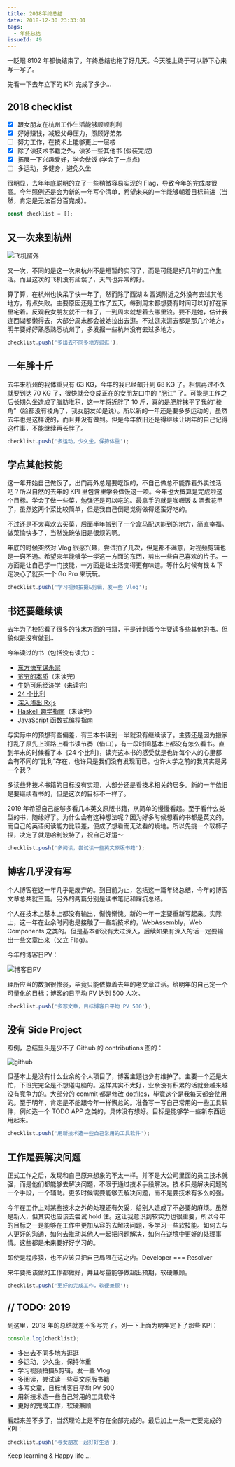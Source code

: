 ```yaml
---
title: 2018年终总结
date: 2018-12-30 23:33:01
tags:
  - 年终总结
issueId: 49
---
```


一眨眼 8102 年都快结束了，年终总结也拖了好几天。今天晚上终于可以静下心来写一写了。

先看一下去年立下的 KPI 完成了多少...

## 2018 checklist

- [x] 跟女朋友在杭州工作生活能够顺顺利利
- [x] 好好赚钱，减轻父母压力，照顾好弟弟
- [ ] 努力工作，在技术上能够更上一层楼
- [x] 除了读技术书籍之外，读多一些其他书 (假装完成)
- [x] 拓展一下兴趣爱好，学会做饭 (学会了一点点)
- [ ] 多运动，多健身，避免久坐

<!-- more -->

很明显，去年年底聪明的立了一些稍微容易实现的 Flag，导致今年的完成度很高。今年照例还是会为新的一年写个清单，希望未来的一年能够朝着目标前进（当然，肯定是无法百分百完成）。

```js
const checklist = [];
```

## 又一次来到杭州

![飞机窗外](https://ahonn-me.oss-cn-beijing.aliyuncs.com/images/8vt9q.jpg)

又一次，不同的是这一次来杭州不是短暂的实习了，而是可能是好几年的工作生活。而且这次的飞机没有延误了，天气也异常的好。

算了算，在杭州也快呆了快一年了，然而除了西湖 & 西湖附近之外没有去过其他地方，有点失败。主要原因还是工作了五天，每到周末都想要有时间可以好好在家里宅着。反观我女朋友就不一样了，一到周末就想着去哪里浪。要不是她，估计我连西湖都懒得去，大部分周末都会被她拉出去逛。不过逛来逛去都是那几个地方，明年要好好熟悉熟悉杭州了，多发掘一些杭州没有去过多地方。

```js
checklist.push('多出去不同多地方逛逛');
```

## 一年胖十斤

去年来杭州的我体重只有  63 KG，今年的我已经飙升到 68 KG 了。相信再过不久就要到达 70 KG 了，很快就会变成正在的女朋友口中的 “肥江” 了。可能是工作之后长期久坐造成了脂肪堆积，这一年将近胖了 10 斤，真的是肥胖抹平了我的“棱角”（脸都没有棱角了，我女朋友如是说）。所以新的一年还是要多多运动的，虽然去年也是这样说的，而且并没有做到。但是今年依旧还是得继续让明年的自己记得这件事，不能继续再长胖了。

```js
checklist.push('多运动，少久坐，保持体重');
```

##  学点其他技能

这一年开始自己做饭了，出门再外总是要吃饭的，不自己做总不能靠着外卖过活吧？所以自然的去年的 KPI 里包含里学会做饭这一项。今年也大概算是完成啦这个目标。学会了做一些菜，勉强还是可以吃的。最拿手的就是咖喱饭 & 酒煮花甲了，虽然这两个菜比较简单，但是我自己倒是觉得做得还蛮好吃的。

不过还是不太喜欢去买菜，后面半年搬到了一个盒马配送能到的地方，简直幸福。做菜愉快多了，当然洗碗依旧是很烦的啊。

年底的时候突然对 Vlog 很感兴趣，尝试拍了几次，但是都不满意，对视频剪辑也是一窍不通。希望来年能够学一学这一方面的东西，剪出一些自己喜欢的片子。一方面是让自己学一门技能，一方面是让生活变得更有味道。等什么时候有钱 & 下定决心了就买一个 Go Pro 来玩玩。

```js
checklist.push('学习视频拍摄&剪辑，发一些 Vlog');
```

## 书还要继续读

去年为了校招看了很多的技术方面的书籍，于是计划着今年要读多些其他的书。但貌似是没有做到..

今年读过的书（包括没有读完）：

* [东方快车谋杀案](https://www.douban.com/link2/?url=https%3A%2F%2Fbook.douban.com%2Fsubject%2F24153048%2F&query=%E4%B8%9C%E6%96%B9%E5%BF%AB%E8%BD%A6%E8%B0%8B%E6%9D%80%E6%A1%88&cat_id=1001&type=search&pos=1)
* [贫穷的本质](https://www.douban.com/link2/?url=https%3A%2F%2Fbook.douban.com%2Fsubject%2F21966353%2F&query=%E8%B4%AB%E7%A9%B7%E7%9A%84%E6%9C%AC%E8%B4%A8&cat_id=1001&type=search&pos=0)（未读完）
* [牛奶可乐经济学](https://www.douban.com/link2/?url=https%3A%2F%2Fbook.douban.com%2Fsubject%2F3000997%2F&query=%E7%89%9B%E5%A5%B6%E5%8F%AF%E4%B9%90%E7%BB%8F%E6%B5%8E&cat_id=1001&type=search&pos=0)（未读完）
* [24 个比利](https://www.douban.com/link2/?url=https%3A%2F%2Fbook.douban.com%2Fsubject%2F26371317%2F&query=24%E4%B8%AA%E6%AF%94%E5%88%A9&cat_id=1001&type=search&pos=0)
* [深入浅出 Rxjs](https://www.douban.com/link2/?url=https%3A%2F%2Fbook.douban.com%2Fsubject%2F30217949%2F&query=%E6%B7%B1%E5%85%A5%E6%B5%85%E5%87%BA+Rxjs&cat_id=1001&type=search&pos=0)
* [Haskell 趣学指南](https://www.douban.com/link2/?url=https%3A%2F%2Fbook.douban.com%2Fsubject%2F25803388%2F&query=Haskell+%E8%B6%A3%E5%AD%A6%E6%8C%87%E5%8D%97&cat_id=1001&type=search&pos=0)（未读完）
* [JavaScript 函数式编程指南](https://legacy.gitbook.com/book/llh911001/mostly-adequate-guide-chinese/details)

与实际中的预想有些偏差，有三本书读到一半就没有继续读了。主要还是因为搬家打乱了原先上班路上看书读节奏（借口），有一段时间基本上都没有怎么看书。直到年末的时候看了本《24 个比利》，读完这本书的感受就是也许每个人的心里都会有不同的“比利”存在，也许只是我们没有发现而已。也许大学之前的我其实是另一个我？

多读些非技术书籍的目标没有实现，大部分还是看技术相关的居多。新的一年依旧是要继续看书的，但是这次的目标不一样了。

2019 年希望自己能够多看几本英文原版书籍，从简单的慢慢看起。至于看什么类型的书，随缘好了。为什么会有这种想法呢？因为好多时候想看的书都是英文的，而自己的英语阅读能力比较差，便成了想看而无法看的境地。所以先挑一个软柿子捏，决定了就是哈利波特了，祝自己好运～

```js
checklist.push('多阅读，尝试读一些英文原版书籍');
```

## 博客几乎没有写

个人博客在这一年几乎是废弃的。到目前为止，包括这一篇年终总结，今年的博客文章总共就三篇。另外的两篇分别是读书笔记和踩坑总结。

个人在技术上基本上都没有输出，惭愧惭愧。新的一年一定要重新写起来。实际上，这一年在业余时间也是接触了一些新技术的，WebAssembly，Web Components 之类的。但是基本都没有太过深入，后续如果有深入的话一定要输出一些文章出来（又立 Flag）。

今年的博客日PV：

![博客日PV](https://ahonn-me.oss-cn-beijing.aliyuncs.com/images/c8g7c.png)

理所应当的数据很惨淡，毕竟只能依靠着去年的老文章过活。给明年的自己定一个可量化的目标：博客的日平均 PV 达到 500 人次。

```js
checklist.push('多写文章，目标博客日平均 PV 500');
```

## 没有 Side Project

照例，总结里头是少不了 Github 的 contributions 图的：

![github](https://ahonn-me.oss-cn-beijing.aliyuncs.com/images/kikzc.png)

但基本上是没有什么业余的个人项目了，博客主题也少有维护了。主要一个还是太忙，下班完完全是不想碰电脑的。这样其实不太好，业余没有积累的话就会越来越没有竞争力的。大部分的 commit 都是修改 [dotfiles](https://github.com/ahonn/dotfiles)，毕竟这个是我每天都会使用的。至于明年，肯定是不能跟今年一样懈怠的。准备写一写自己常用的一些工具软件，例如造一个 TODO APP 之类的，具体没有想好。目标是能够学一些新东西运用起来。

```js
checklist.push('用新技术造一些自己常用的工具软件');
```

## 工作是要解决问题

正式工作之后，发现和自己原来想象的不太一样。并不是大公司里面的员工技术就强，而是他们都能够去解决问题，不限于通过技术手段解决。技术只是解决问题的一个手段，一个辅助。更多时候需要能够去解决问题，而不是要技术有多么的强。

今年在工作上对某些技术之外的处理还有欠妥，给别人造成了不必要的麻烦。虽然是新人，但其实也应该去尝试 hold 住。这让我意识到软实力也很重要，所以今年的目标之一是能够在工作中更加从容的去解决问题，多学习一些软技能。如何去与人更好的沟通，如何去推动其他人一起把问题解决，如何在逆境中更好的处理事情。这些都是未来要好好学习的。

即使是程序猿，也不应该只把自己局限在这之内。Developer === Resolver

来年要把该做的工作都做好，并且尽量能够做超出预期，软硬兼顾。

```js
checklist.push('更好的完成工作，软硬兼顾');
```



## // TODO: 2019

到这里，2018 年的总结就差不多写完了。列一下上面为明年定下了那些 KPI：

```js
console.log(checklist);
```

- 多出去不同多地方逛逛
- 多运动，少久坐，保持体重
- 学习视频拍摄&剪辑，发一些 Vlog
- 多阅读，尝试读一些英文原版书籍
- 多写文章，目标博客日平均 PV 500
- 用新技术造一些自己常用的工具软件
- 更好的完成工作，软硬兼顾

看起来差不多了，当然理论上是不存在全部完成的。最后加上一条一定要完成的 KPI：

```js
checklist.push('与女朋友一起好好生活');
```

Keep learning & Happy life ...
